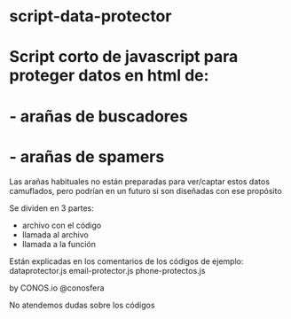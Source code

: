 # script-data-protector
# Script corto de javascript para proteger datos en html de:
# - arañas de buscadores
# - arañas de spamers

Las arañas habituales no están preparadas para ver/captar estos datos camuflados, pero podrían en un futuro si son diseñadas con ese propósito

Se dividen en 3 partes:
- archivo con el código
- llamada al archivo
- llamada a la función

Están explicadas en los comentarios de los códigos de ejemplo:
dataprotector.js
email-protector.js
phone-protectos.js

by CONOS.io
@conosfera

No atendemos dudas sobre los códigos
